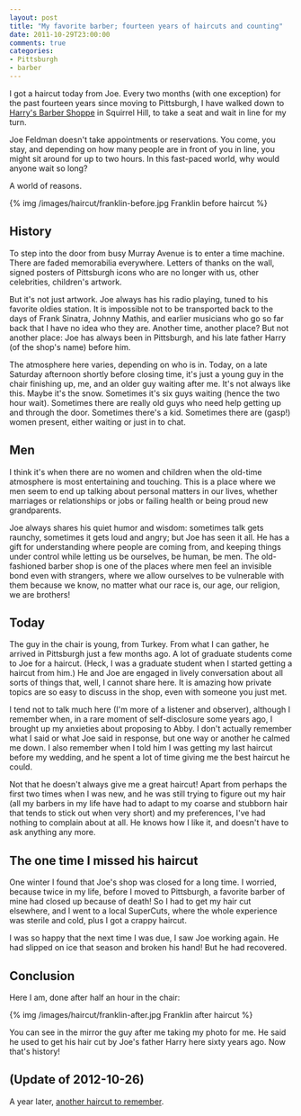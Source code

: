 ```yaml
---
layout: post
title: "My favorite barber; fourteen years of haircuts and counting"
date: 2011-10-29T23:00:00
comments: true
categories:
- Pittsburgh
- barber
---
```

I got a haircut today from Joe. Every two months (with one exception) for the past fourteen years since moving to Pittsburgh, I have walked down to [Harry's Barber Shoppe](http://trueslant.com/matthewnewton/2010/06/18/swan-songs-joe-feldman-and-the-legacy-of-harrys-barber-shoppe/) in Squirrel Hill, to take a seat and wait in line for my turn.

Joe Feldman doesn't take appointments or reservations. You come, you stay, and depending on how many people are in front of you in line, you might sit around for up to two hours. In this fast-paced world, why would anyone wait so long?

A world of reasons.

{% img /images/haircut/franklin-before.jpg Franklin before haircut %}

<!--more-->

## History

To step into the door from busy Murray Avenue is to enter a time machine. There are faded memorabilia everywhere.  Letters of thanks on the wall, signed posters of Pittsburgh icons who are no longer with us, other celebrities, children's artwork.

But it's not just artwork. Joe always has his radio playing, tuned to his favorite oldies station. It is impossible not to be transported back to the days of Frank Sinatra, Johnny Mathis, and earlier musicians who go so far back that I have no idea who they are. Another time, another place? But not another place: Joe has always been in Pittsburgh, and his late father Harry (of the shop's name) before him.

The atmosphere here varies, depending on who is in. Today, on a late Saturday afternoon shortly before closing time, it's just a young guy in the chair finishing up, me, and an older guy waiting after me. It's not always like this. Maybe it's the snow. Sometimes it's six guys waiting (hence the two hour wait). Sometimes there are really old guys who need help getting up and through the door. Sometimes there's a kid. Sometimes there are (gasp!) women present, either waiting or just in to chat.

## Men

I think it's when there are no women and children when the old-time atmosphere is most entertaining and touching. This is a place where we men seem to end up talking about personal matters in our lives, whether marriages or relationships or jobs or failing health or being proud new grandparents.

Joe always shares his quiet humor and wisdom: sometimes talk gets raunchy, sometimes it gets loud and angry; but Joe has seen it all. He has a gift for understanding where people are coming from, and keeping things under control while letting us be ourselves, be human, be men. The old-fashioned barber shop is one of the places where men feel an invisible bond even with strangers, where we allow ourselves to be vulnerable with them because we know, no matter what our race is, our age, our religion, we are brothers!

## Today

The guy in the chair is young, from Turkey. From what I can gather, he arrived in Pittsburgh just a few months ago. A lot of graduate students come to Joe for a haircut. (Heck, I was a graduate student when I started getting a haircut from him.)  He and Joe are engaged in lively conversation about all sorts of things that, well, I cannot share here. It is amazing how private topics are so easy to discuss in the shop, even with someone you just met.

I tend not to talk much here (I'm more of a listener and observer), although I remember when, in a rare moment of self-disclosure some years ago, I brought up my anxieties about proposing to Abby.  I don't actually remember what I said or what Joe said in response, but one way or another he calmed me down.  I also remember when I told him I was getting my last haircut before my wedding, and he spent a lot of time giving me the best haircut he could.

Not that he doesn't always give me a great haircut!  Apart from perhaps the first two times when I was new, and he was still trying to figure out my hair (all my barbers in my life have had to adapt to my coarse and stubborn hair that tends to stick out when very short) and my preferences, I've had nothing to complain about at all. He knows how I like it, and doesn't have to ask anything any more.

## The one time I missed his haircut

One winter I found that Joe's shop was closed for a long time. I worried, because twice in my life, before I moved to Pittsburgh, a favorite barber of mine had closed up because of death! So I had to get my hair cut elsewhere, and I went to a local SuperCuts, where the whole experience was sterile and cold, plus I got a crappy haircut.

I was so happy that the next time I was due, I saw Joe working again. He had slipped on ice that season and broken his hand!  But he had recovered.

## Conclusion

Here I am, done after half an hour in the chair:

{% img /images/haircut/franklin-after.jpg Franklin after haircut %}

You can see in the mirror the guy after me taking my photo for me. He said he used to get his hair cut by Joe's father Harry here sixty years ago. Now that's history!

## (Update of 2012-10-26)

A year later, [another haircut to remember](/blog/2012/10/26/yet-another-haircut-from-joe-always-worth-the-wait/).